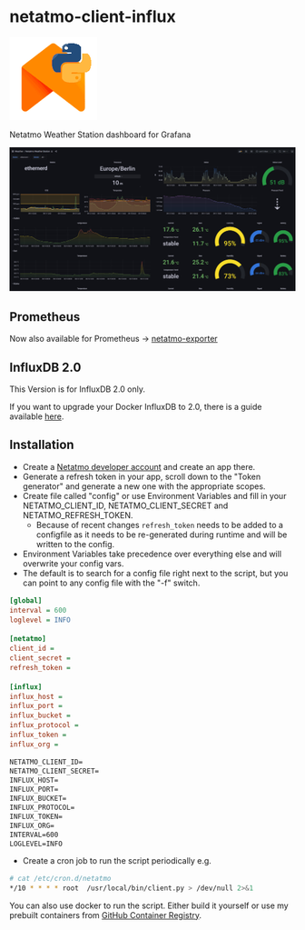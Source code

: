 # netatmo-client-influx
![pyatmo](./pyatmo.png)

Netatmo Weather Station dashboard for Grafana

![Screenshot](./screenshot.png)

## Prometheus
Now also available for Prometheus -> [netatmo-exporter](https://github.com/karaktaka/netatmo-exporter)

## InfluxDB 2.0
This Version is for InfluxDB 2.0 only.

If you want to upgrade your Docker InfluxDB to 2.0, there is a guide available [here](https://docs.influxdata.com/influxdb/v2.0/upgrade/v1-to-v2/docker/). 

## Installation

* Create a [Netatmo developer account](https://dev.netatmo.com/apidocumentation) and create an app there.
* Generate a refresh token in your app, scroll down to the "Token generator" and generate a new one with the appropriate scopes.
* Create file called "config" or use Environment Variables and fill in your NETATMO_CLIENT_ID, NETATMO_CLIENT_SECRET and NETATMO_REFRESH_TOKEN.
  * Because of recent changes `refresh_token` needs to be added to a configfile as it needs to be re-generated during runtime and will be written to the config.
* Environment Variables take precedence over everything else and will overwrite your config vars.
* The default is to search for a config file right next to the script, but you can point to any config file with the "-f" switch.

```ini
[global]
interval = 600
loglevel = INFO

[netatmo]
client_id =
client_secret =
refresh_token =

[influx]
influx_host =
influx_port =
influx_bucket =
influx_protocol =
influx_token =
influx_org =
```

```
NETATMO_CLIENT_ID=
NETATMO_CLIENT_SECRET=
INFLUX_HOST=
INFLUX_PORT=
INFLUX_BUCKET=
INFLUX_PROTOCOL=
INFLUX_TOKEN=
INFLUX_ORG=
INTERVAL=600
LOGLEVEL=INFO
```

* Create a cron job to run the script periodically e.g.

```bash
# cat /etc/cron.d/netatmo
*/10 * * * * root  /usr/local/bin/client.py > /dev/null 2>&1
```

You can also use docker to run the script. Either build it yourself or use my prebuilt containers from [GitHub Container Registry](https://github.com/karaktaka/netatmo-client-influx/pkgs/container/netatmo-client-influx).
